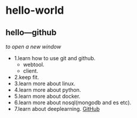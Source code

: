 # hello-world

## hello—github
*to open a new window*
* 1.learn how to use git and github.
  * webtool.
  * client.
* 2.keep fit.
* 3.learn more about linux.
* 4.learn more about python.
* 5.learn more about docker.
* 6.learn more about nosql(mongodb and es etc).
* 7.learn about deeplearning.
[GitHub](http://github.com)


